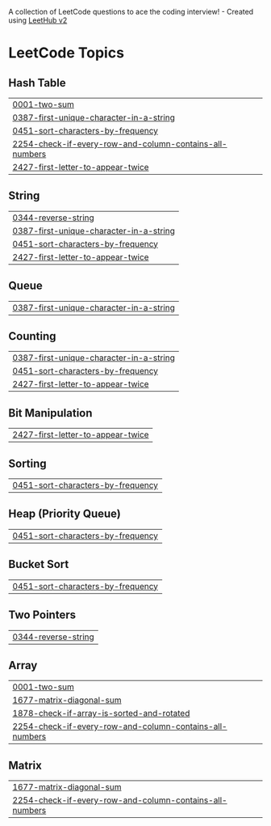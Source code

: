 A collection of LeetCode questions to ace the coding interview! - Created using [LeetHub v2](https://github.com/arunbhardwaj/LeetHub-2.0)
<!---LeetCode Topics Start-->
# LeetCode Topics
## Hash Table
|  |
| ------- |
| [0001-two-sum](https://github.com/Praveenjj123/leetcode/tree/master/0001-two-sum) |
| [0387-first-unique-character-in-a-string](https://github.com/Praveenjj123/leetcode/tree/master/0387-first-unique-character-in-a-string) |
| [0451-sort-characters-by-frequency](https://github.com/Praveenjj123/leetcode/tree/master/0451-sort-characters-by-frequency) |
| [2254-check-if-every-row-and-column-contains-all-numbers](https://github.com/Praveenjj123/leetcode/tree/master/2254-check-if-every-row-and-column-contains-all-numbers) |
| [2427-first-letter-to-appear-twice](https://github.com/Praveenjj123/leetcode/tree/master/2427-first-letter-to-appear-twice) |
## String
|  |
| ------- |
| [0344-reverse-string](https://github.com/Praveenjj123/leetcode/tree/master/0344-reverse-string) |
| [0387-first-unique-character-in-a-string](https://github.com/Praveenjj123/leetcode/tree/master/0387-first-unique-character-in-a-string) |
| [0451-sort-characters-by-frequency](https://github.com/Praveenjj123/leetcode/tree/master/0451-sort-characters-by-frequency) |
| [2427-first-letter-to-appear-twice](https://github.com/Praveenjj123/leetcode/tree/master/2427-first-letter-to-appear-twice) |
## Queue
|  |
| ------- |
| [0387-first-unique-character-in-a-string](https://github.com/Praveenjj123/leetcode/tree/master/0387-first-unique-character-in-a-string) |
## Counting
|  |
| ------- |
| [0387-first-unique-character-in-a-string](https://github.com/Praveenjj123/leetcode/tree/master/0387-first-unique-character-in-a-string) |
| [0451-sort-characters-by-frequency](https://github.com/Praveenjj123/leetcode/tree/master/0451-sort-characters-by-frequency) |
| [2427-first-letter-to-appear-twice](https://github.com/Praveenjj123/leetcode/tree/master/2427-first-letter-to-appear-twice) |
## Bit Manipulation
|  |
| ------- |
| [2427-first-letter-to-appear-twice](https://github.com/Praveenjj123/leetcode/tree/master/2427-first-letter-to-appear-twice) |
## Sorting
|  |
| ------- |
| [0451-sort-characters-by-frequency](https://github.com/Praveenjj123/leetcode/tree/master/0451-sort-characters-by-frequency) |
## Heap (Priority Queue)
|  |
| ------- |
| [0451-sort-characters-by-frequency](https://github.com/Praveenjj123/leetcode/tree/master/0451-sort-characters-by-frequency) |
## Bucket Sort
|  |
| ------- |
| [0451-sort-characters-by-frequency](https://github.com/Praveenjj123/leetcode/tree/master/0451-sort-characters-by-frequency) |
## Two Pointers
|  |
| ------- |
| [0344-reverse-string](https://github.com/Praveenjj123/leetcode/tree/master/0344-reverse-string) |
## Array
|  |
| ------- |
| [0001-two-sum](https://github.com/Praveenjj123/leetcode/tree/master/0001-two-sum) |
| [1677-matrix-diagonal-sum](https://github.com/Praveenjj123/leetcode/tree/master/1677-matrix-diagonal-sum) |
| [1878-check-if-array-is-sorted-and-rotated](https://github.com/Praveenjj123/leetcode/tree/master/1878-check-if-array-is-sorted-and-rotated) |
| [2254-check-if-every-row-and-column-contains-all-numbers](https://github.com/Praveenjj123/leetcode/tree/master/2254-check-if-every-row-and-column-contains-all-numbers) |
## Matrix
|  |
| ------- |
| [1677-matrix-diagonal-sum](https://github.com/Praveenjj123/leetcode/tree/master/1677-matrix-diagonal-sum) |
| [2254-check-if-every-row-and-column-contains-all-numbers](https://github.com/Praveenjj123/leetcode/tree/master/2254-check-if-every-row-and-column-contains-all-numbers) |
<!---LeetCode Topics End-->